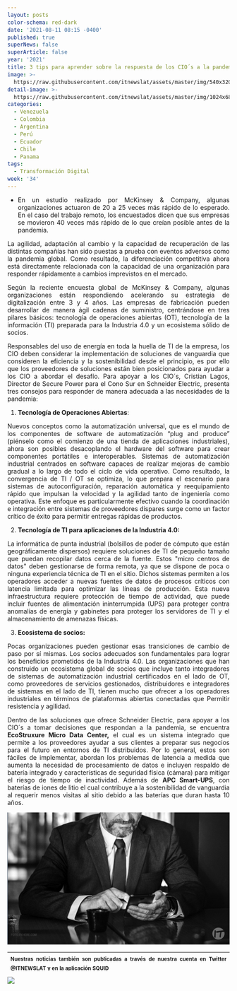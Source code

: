 ```yaml
---
layout: posts
color-schema: red-dark
date: '2021-08-11 08:15 -0400'
published: true
superNews: false
superArticle: false
year: '2021'
title: 3 tips para aprender sobre la respuesta de los CIO´s a la pandemia
image: >-
  https://raw.githubusercontent.com/itnewslat/assets/master/img/540x320/Gerente-General-CEO-p.jpg
detail-image: >-
  https://raw.githubusercontent.com/itnewslat/assets/master/img/1024x680/Gerente-General-CEO-g.jpg
categories:
  - Venezuela
  - Colombia
  - Argentina
  - Perú
  - Ecuador
  - Chile
  - Panama
tags:
  - Transformación Digital
week: '34'
---
```

<ul style="list-style-type: disc; text-align: justify;">
	<li>En un estudio realizado por McKinsey &amp; Company, algunas organizaciones actuaron de 20 a 25 veces más rápido de lo esperado. En el caso del trabajo remoto, los encuestados dicen que sus empresas se movieron 40 veces más rápido de lo que creían posible antes de la pandemia.</li>
</ul>
<p style="text-align: justify;">La agilidad, adaptación al cambio y la capacidad de recuperación de las distintas compañías han sido puestas a prueba con eventos adversos como la pandemia global. Como resultado, la diferenciación competitiva ahora está directamente relacionada con la capacidad de una organización para responder rápidamente a cambios imprevistos en el mercado.</p>
<p style="text-align: justify;">Según la reciente encuesta global de McKinsey &amp; Company, algunas organizaciones están respondiendo acelerando su estrategia de digitalización entre 3 y 4 años. Las empresas de fabricación pueden desarrollar de manera ágil cadenas de suministro, centrándose en tres pilares básicos: tecnología de operaciones abiertas (OT), tecnología de la información (TI) preparada para la Industria 4.0 y un ecosistema sólido de socios.</p>
<p style="text-align: justify;">Responsables del uso de energía en toda la huella de TI de la empresa, los CIO deben considerar la implementación de soluciones de vanguardia que consideren la eficiencia y la sostenibilidad desde el principio, es por ello que los proveedores de soluciones están bien posicionados para ayudar a los CIO a abordar el desafío. Para apoyar a los CIO´s, Cristian Lagos, Director de Secure Power para el Cono Sur en Schneider Electric, presenta tres consejos para responder de manera adecuada a las necesidades de la pandemia:</p>

<ol style="text-align: justify;">
	<li value="1"><strong>Tecnología de Operaciones Abiertas</strong>:</li>
</ol>
<p style="text-align: justify;">Nuevos conceptos como la automatización universal, que es el mundo de los componentes de software de automatización “plug and produce” (piénselo como el comienzo de una tienda de aplicaciones industriales), ahora son posibles desacoplando el hardware del software para crear componentes portátiles e interoperables. Sistemas de automatización industrial centrados en software capaces de realizar mejoras de cambio gradual a lo largo de todo el ciclo de vida operativo. Como resultado, la convergencia de TI / OT se optimiza, lo que prepara el escenario para sistemas de autoconfiguración, reparación automática y reequipamiento rápido que impulsan la velocidad y la agilidad tanto de ingeniería como operativa. Este enfoque es particularmente efectivo cuando la coordinación e integración entre sistemas de proveedores dispares surge como un factor crítico de éxito para permitir entregas rápidas de productos.</p>

<ol style="text-align: justify;">
	<li value="2"><strong>Tecnología de TI para aplicaciones de la Industria 4.0:</strong></li>
</ol>
<p style="text-align: justify;">La informática de punta industrial (bolsillos de poder de cómputo que están geográficamente dispersos) requiere soluciones de TI de pequeño tamaño que puedan recopilar datos cerca de la fuente. Estos "micro centros de datos" deben gestionarse de forma remota, ya que se dispone de poca o ninguna experiencia técnica de TI en el sitio. Dichos sistemas permiten a los operadores acceder a nuevas fuentes de datos de procesos críticos con latencia limitada para optimizar las líneas de producción. Esta nueva infraestructura requiere protección de tiempo de actividad, que puede incluir fuentes de alimentación ininterrumpida (UPS) para proteger contra anomalías de energía y gabinetes para proteger los servidores de TI y el almacenamiento de amenazas físicas.</p>

<ol style="text-align: justify;">
	<li value="3"><strong>Ecosistema de socios:</strong></li>
</ol>
<p style="text-align: justify;">Pocas organizaciones pueden gestionar esas transiciones de cambio de paso por sí mismas. Los socios adecuados son fundamentales para lograr los beneficios prometidos de la Industria 4.0. Las organizaciones que han construido un ecosistema global de socios que incluye tanto integradores de sistemas de automatización industrial certificados en el lado de OT, como proveedores de servicios gestionados, distribuidores e integradores de sistemas en el lado de TI, tienen mucho que ofrecer a los operadores industriales en términos de plataformas abiertas conectadas que Permitir resistencia y agilidad.</p>
<p style="text-align: justify;">Dentro de las soluciones que ofrece Schneider Electric, para apoyar a los CIO´s a tomar decisiones que respondan a la pandemia, se encuentra <strong>EcoStruxure Micro Data Center,</strong> el cual es un sistema integrado que permite a los proveedores ayudar a sus clientes a preparar sus negocios para el futuro en entornos de TI distribuidos. Por lo general, estos son fáciles de implementar, abordan los problemas de latencia a medida que aumenta la necesidad de procesamiento de datos e incluyen respaldo de batería integrado y características de seguridad física (cámara) para mitigar el riesgo de tiempo de inactividad. Además de <strong>APC Smart-UPS</strong>, con baterías de iones de litio el cual contribuye a la sostenibilidad de vanguardia al requerir menos visitas al sitio debido a las baterías que duran hasta 10 años.</p>

![](https://raw.githubusercontent.com/itnewslat/assets/master/img/540x320/Gerente-General-CEO-p.jpg)

<table style="height: 42px;" width="569">
<tbody>
<tr>
<td style="text-align: justify;"><sub><strong>Nuestras noticias también son publicadas a través de nuestra cuenta en Twitter <a href="https://twitter.com/itnewslat?lang=es">@ITNEWSLAT</a> y en la aplicación <a href="https://squidapp.co/en/">SQUID</a></strong></sub></td>
</tr>
</tbody>
</table>

<img src="https://tracker.metricool.com/c3po.jpg?hash=56f88a41e39ab42c063cc51676587a04"/>
